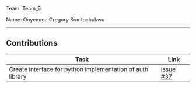 Team: Team_6

Name: Onyemma Gregory Somtochukwu

<hr />

## Contributions

| Task | Link |
|------|------|
| Create interface for python implementation of auth library | [Issue #37](https://github.com/zuri-training/team-6-auth-wiki/issues/37) |
